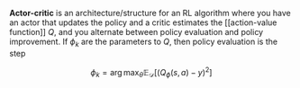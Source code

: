 **Actor-critic** is an architecture/structure for an RL algorithm where you have an actor that updates the policy and a critic estimates the [[action-value function]] $Q$, and you alternate between policy evaluation and policy improvement. If $\phi_k$ are the parameters to $Q$, then policy evaluation is the step

$$
\phi_k = \arg\max_\theta \mathbb{E}_\mathcal{D}\left[\left( Q_\phi(s, a) - y \right)^2 \right]
$$